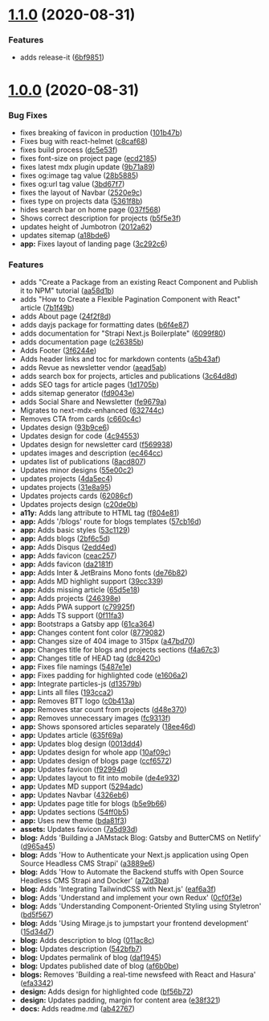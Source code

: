# [1.1.0](https://github.com/ghoshnirmalya/nirmalyaghosh.com/compare/1.0.0...1.1.0) (2020-08-31)

### Features

- adds release-it ([6bf9851](https://github.com/ghoshnirmalya/nirmalyaghosh.com/commit/6bf985144d9166fe221a38a7ea1494f8c5760058))

# [1.0.0](https://github.com/ghoshnirmalya/nirmalyaghosh.com/compare/1.0.0...1.1.0) (2020-08-31)

### Bug Fixes

- fixes breaking of favicon in production ([101b47b](https://github.com/ghoshnirmalya/nirmalyaghosh.com/commit/101b47b5072ead57781ed31d4e34b2b0a77639d2))
- Fixes bug with react-helmet ([c8caf68](https://github.com/ghoshnirmalya/nirmalyaghosh.com/commit/c8caf684e4fd2c101ad0a0b5691a9fefff3fdc16))
- fixes build process ([dc5e53f](https://github.com/ghoshnirmalya/nirmalyaghosh.com/commit/dc5e53fe4a2c63412279b8f639a87f2bf67e2bda))
- fixes font-size on project page ([ecd2185](https://github.com/ghoshnirmalya/nirmalyaghosh.com/commit/ecd2185ef47c0baf286f026f883f35d2012c2874))
- fixes latest mdx plugin update ([9b71a89](https://github.com/ghoshnirmalya/nirmalyaghosh.com/commit/9b71a89aefcb9e4c1d8fa922b6aed9e578a059f1))
- fixes og:image tag value ([28b5885](https://github.com/ghoshnirmalya/nirmalyaghosh.com/commit/28b58852c20851755ab0ee82f2daeb6254b8ee5a))
- fixes og:url tag value ([3bd67f7](https://github.com/ghoshnirmalya/nirmalyaghosh.com/commit/3bd67f7b08c883cefac7fa3f13219fe37ff0fd13))
- fixes the layout of Navbar ([2520e9c](https://github.com/ghoshnirmalya/nirmalyaghosh.com/commit/2520e9ca12eb58e571a926f3256d39330513a233))
- fixes type on projects data ([5361f8b](https://github.com/ghoshnirmalya/nirmalyaghosh.com/commit/5361f8b41103a4fdcc2fb4f2a4c80d5cf4685e97))
- hides search bar on home page ([037f568](https://github.com/ghoshnirmalya/nirmalyaghosh.com/commit/037f568257cc346922f83075f184a85ab6f99235))
- Shows correct description for projects ([b5f5e3f](https://github.com/ghoshnirmalya/nirmalyaghosh.com/commit/b5f5e3fdd32ddf2fcea18096029e1d181333959d))
- updates height of Jumbotron ([2012a62](https://github.com/ghoshnirmalya/nirmalyaghosh.com/commit/2012a6247fe9219ef027bb09708ebab3805c26d9))
- updates sitemap ([a18bde6](https://github.com/ghoshnirmalya/nirmalyaghosh.com/commit/a18bde61afc4a601d0d6eaf53936a2c598a2ecc4))
- **app:** Fixes layout of landing page ([3c292c6](https://github.com/ghoshnirmalya/nirmalyaghosh.com/commit/3c292c615b16e7045744a7d2bd63372548194c35))

### Features

- adds "Create a Package from an existing React Component and Publish it to NPM" tutorial ([aa58d1b](https://github.com/ghoshnirmalya/nirmalyaghosh.com/commit/aa58d1b1fcfeae9418ccc7449c197148b0aab636))
- adds "How to Create a Flexible Pagination Component with React" article ([7b1f49b](https://github.com/ghoshnirmalya/nirmalyaghosh.com/commit/7b1f49b673e304c5e2fcb7f4086098781a262823))
- adds About page ([24f2f8d](https://github.com/ghoshnirmalya/nirmalyaghosh.com/commit/24f2f8dfa566b2a059e319f340a65c692b5f67d2))
- adds dayjs package for formatting dates ([b6f4e87](https://github.com/ghoshnirmalya/nirmalyaghosh.com/commit/b6f4e870900a9c9e4a1d60c769c79aa63dbf0d6f))
- adds documentation for "Strapi Next.js Boilerplate" ([6099f80](https://github.com/ghoshnirmalya/nirmalyaghosh.com/commit/6099f809db9441db57e395efb5afdad8679b47f9))
- adds documentation page ([c26385b](https://github.com/ghoshnirmalya/nirmalyaghosh.com/commit/c26385b432eae4c6196c4165556bce49036e2319))
- Adds Footer ([3f6244e](https://github.com/ghoshnirmalya/nirmalyaghosh.com/commit/3f6244e4a83fdc5503c82e614a1c0d3db92fa10c))
- Adds header links and toc for markdown contents ([a5b43af](https://github.com/ghoshnirmalya/nirmalyaghosh.com/commit/a5b43af283d31b6fa68fdd744ef6e5b229887fbb))
- adds Revue as newsletter vendor ([aead5ab](https://github.com/ghoshnirmalya/nirmalyaghosh.com/commit/aead5ab1490855ec92837f7a4b4e290321a13021))
- adds search box for projects, articles and publications ([3c64d8d](https://github.com/ghoshnirmalya/nirmalyaghosh.com/commit/3c64d8d06a0d87a187a523922917c22901ab1f9a))
- adds SEO tags for article pages ([1d1705b](https://github.com/ghoshnirmalya/nirmalyaghosh.com/commit/1d1705b47fa5d8157d227c14d9c235d7deb4ebc6))
- adds sitemap generator ([fd9043e](https://github.com/ghoshnirmalya/nirmalyaghosh.com/commit/fd9043e2ac88141ec9c6f88331e6584d42e9f1bb))
- adds Social Share and Newsletter ([fe9679a](https://github.com/ghoshnirmalya/nirmalyaghosh.com/commit/fe9679af63aa110073c820d750ca23a8e890802c))
- Migrates to next-mdx-enhanced ([632744c](https://github.com/ghoshnirmalya/nirmalyaghosh.com/commit/632744c84cf0cd7992a82da233e38f047f71c4b9))
- Removes CTA from cards ([c660c4c](https://github.com/ghoshnirmalya/nirmalyaghosh.com/commit/c660c4cd7c5c3861f215c8b38fb0c646c8e0546c))
- Updates design ([93b9ce6](https://github.com/ghoshnirmalya/nirmalyaghosh.com/commit/93b9ce6494b220b4b5862653141a97a0d7f0bf6b))
- Updates design for code ([4c94553](https://github.com/ghoshnirmalya/nirmalyaghosh.com/commit/4c9455340d2941c6cc96287ba3836d1edfe504ae))
- Updates design for newsletter card ([f569938](https://github.com/ghoshnirmalya/nirmalyaghosh.com/commit/f569938a893c737e38fc3776115a5f6f346d2a72))
- updates images and description ([ec464cc](https://github.com/ghoshnirmalya/nirmalyaghosh.com/commit/ec464cc6eb7367339dd4792f261ce3b95da2fc6d))
- updates list of publications ([8acd807](https://github.com/ghoshnirmalya/nirmalyaghosh.com/commit/8acd8077bd1c57086aad5163a1942a8a75b826a2))
- Updates minor designs ([55e00c2](https://github.com/ghoshnirmalya/nirmalyaghosh.com/commit/55e00c25f9742b3eead8bedcf44b19e2cb3c0ca2))
- updates projects ([4da5ec4](https://github.com/ghoshnirmalya/nirmalyaghosh.com/commit/4da5ec42d87354dbf042648c68c3611e5a8e05c8))
- updates projects ([31e8a95](https://github.com/ghoshnirmalya/nirmalyaghosh.com/commit/31e8a953e3688d942bb18964072be7bdb37537d8))
- Updates projects cards ([62086cf](https://github.com/ghoshnirmalya/nirmalyaghosh.com/commit/62086cfeee1309b2af591d4512eca54efc4d9b2a))
- Updates projects design ([c20de0b](https://github.com/ghoshnirmalya/nirmalyaghosh.com/commit/c20de0b04138322e9a312347999acd140a31c391))
- **a11y:** Adds lang attribute to HTML tag ([f804e81](https://github.com/ghoshnirmalya/nirmalyaghosh.com/commit/f804e81905e7ec6ac6326b81d570f1bff0033e81))
- **app:** Adds '/blogs' route for blogs templates ([57cb16d](https://github.com/ghoshnirmalya/nirmalyaghosh.com/commit/57cb16d7eabf18f8d48dcab20617a4dd1a9b5ae9))
- **app:** Adds basic styles ([53c1129](https://github.com/ghoshnirmalya/nirmalyaghosh.com/commit/53c11293efdd125cee6f7176d58ba65ca56c59d0))
- **app:** Adds blogs ([2bf6c5d](https://github.com/ghoshnirmalya/nirmalyaghosh.com/commit/2bf6c5df97a185c05f7bd6421774d7508ac06e68))
- **app:** Adds Disqus ([2edd4ed](https://github.com/ghoshnirmalya/nirmalyaghosh.com/commit/2edd4edfecd13874e621c7bf3e4fdc736bf92d82))
- **app:** Adds favicon ([ceac257](https://github.com/ghoshnirmalya/nirmalyaghosh.com/commit/ceac257427bb20a4f5bfa3d6027acd8618c3d20b))
- **app:** Adds favicon ([da2181f](https://github.com/ghoshnirmalya/nirmalyaghosh.com/commit/da2181f7ced84527b408dbe60a7f15e8fc588f64))
- **app:** Adds Inter & JetBrains Mono fonts ([de76b82](https://github.com/ghoshnirmalya/nirmalyaghosh.com/commit/de76b82f7448e783df7853eb2b518dda71a5c805))
- **app:** Adds MD highlight support ([39cc339](https://github.com/ghoshnirmalya/nirmalyaghosh.com/commit/39cc339c89c849953df993b84cf6a39addd96b28))
- **app:** Adds missing article ([65d5e18](https://github.com/ghoshnirmalya/nirmalyaghosh.com/commit/65d5e18639ce28ef520133554bf56a3da9a4dbcb))
- **app:** Adds projects ([246398e](https://github.com/ghoshnirmalya/nirmalyaghosh.com/commit/246398ee0c767f1845a63e663461156110d75d20))
- **app:** Adds PWA support ([c79925f](https://github.com/ghoshnirmalya/nirmalyaghosh.com/commit/c79925fd510d5c58bb6711ee89983c8548ba90c3))
- **app:** Adds TS support ([0f11fa3](https://github.com/ghoshnirmalya/nirmalyaghosh.com/commit/0f11fa3aedefea2c5fbfae3f05dc18da0583c88e))
- **app:** Bootstraps a Gatsby app ([61ca364](https://github.com/ghoshnirmalya/nirmalyaghosh.com/commit/61ca36459b40a9765ddaec9821d5d738ca29e272))
- **app:** Changes content font color ([8779082](https://github.com/ghoshnirmalya/nirmalyaghosh.com/commit/8779082b749cb718df32a6c86c5d48e53d77321f))
- **app:** Changes size of 404 image to 315px ([a47bd70](https://github.com/ghoshnirmalya/nirmalyaghosh.com/commit/a47bd70d704d13a1b569c9f6ee08213842b04532))
- **app:** Changes title for blogs and projects sections ([f4a67c3](https://github.com/ghoshnirmalya/nirmalyaghosh.com/commit/f4a67c3d04dccdc6da29121bd9b57e23f496e108))
- **app:** Changes title of HEAD tag ([dc8420c](https://github.com/ghoshnirmalya/nirmalyaghosh.com/commit/dc8420c1559abd3addd5c2e43f1c18de26308c33))
- **app:** Fixes file namings ([5487e1e](https://github.com/ghoshnirmalya/nirmalyaghosh.com/commit/5487e1e9d46093701f76448d5d5f682604d84d1c))
- **app:** Fixes padding for highlighted code ([e1606a2](https://github.com/ghoshnirmalya/nirmalyaghosh.com/commit/e1606a2c6d9d66f9c72c3da7369f3b6af34c6583))
- **app:** Integrate particles-js ([d13579b](https://github.com/ghoshnirmalya/nirmalyaghosh.com/commit/d13579b79a743d6d942196a9da4ee8e1ab0a6f38))
- **app:** Lints all files ([193cca2](https://github.com/ghoshnirmalya/nirmalyaghosh.com/commit/193cca2e2d0620406b3cba60b9a1384e5919cf93))
- **app:** Removes BTT logo ([c0b413a](https://github.com/ghoshnirmalya/nirmalyaghosh.com/commit/c0b413acf42a5272336f957a1937f0fe0db15545))
- **app:** Removes star count from projects ([d48e370](https://github.com/ghoshnirmalya/nirmalyaghosh.com/commit/d48e370ce85dbde1ea62c5ba59a43d50590e556f))
- **app:** Removes unnecessary images ([fc9313f](https://github.com/ghoshnirmalya/nirmalyaghosh.com/commit/fc9313f03afeb9aa266dd043eb921c4c63541a35))
- **app:** Shows sponsored articles separately ([18ee46d](https://github.com/ghoshnirmalya/nirmalyaghosh.com/commit/18ee46df0a80eca6e588d83900332f91a4b8faf9))
- **app:** Updates article ([635f69a](https://github.com/ghoshnirmalya/nirmalyaghosh.com/commit/635f69a8fb661f9eecd837fcf44bdbdd08e3f0bb))
- **app:** Updates blog design ([0013dd4](https://github.com/ghoshnirmalya/nirmalyaghosh.com/commit/0013dd40f897bb52110f0491fd7cf6b674b2e4e2))
- **app:** Updates design for whole app ([10af09c](https://github.com/ghoshnirmalya/nirmalyaghosh.com/commit/10af09c45710096f94924ea8bc58485d5addd252))
- **app:** Updates design of blogs page ([ccf6572](https://github.com/ghoshnirmalya/nirmalyaghosh.com/commit/ccf6572c061708bd7ea42e777a5aa76cec9fe8fa))
- **app:** Updates favicon ([f92994d](https://github.com/ghoshnirmalya/nirmalyaghosh.com/commit/f92994ddd511bdd2e640dd5c9f09b8fd0777c30e))
- **app:** Updates layout to fit into mobile ([de4e932](https://github.com/ghoshnirmalya/nirmalyaghosh.com/commit/de4e9325da4820367431fbcf3e84aef64df08a70))
- **app:** Updates MD support ([5294adc](https://github.com/ghoshnirmalya/nirmalyaghosh.com/commit/5294adce388c9f53160250c18c04a5de85504acf))
- **app:** Updates Navbar ([4326eb6](https://github.com/ghoshnirmalya/nirmalyaghosh.com/commit/4326eb6728e3c96c3f6c3c492a428b5996ba1578))
- **app:** Updates page title for blogs ([b5e9b66](https://github.com/ghoshnirmalya/nirmalyaghosh.com/commit/b5e9b66037e082ed0e61acc6a52aa5bb23b2e22a))
- **app:** Updates sections ([54ff0b5](https://github.com/ghoshnirmalya/nirmalyaghosh.com/commit/54ff0b56826ccb0b10b076d9335fc3bb5c4d6d4f))
- **app:** Uses new theme ([bda81f3](https://github.com/ghoshnirmalya/nirmalyaghosh.com/commit/bda81f3d1c32561c5dc7505bc8d4cae62e37c303))
- **assets:** Updates favicon ([7a5d93d](https://github.com/ghoshnirmalya/nirmalyaghosh.com/commit/7a5d93d5f5f511191f06ab2916d6e7d9207f3f1e))
- **blog:** Adds 'Building a JAMstack Blog: Gatsby and ButterCMS on Netlify' ([d965a45](https://github.com/ghoshnirmalya/nirmalyaghosh.com/commit/d965a455672c5726438033ecebbffb5d0a010795))
- **blog:** Adds 'How to Authenticate your Next.js application using Open Source Headless CMS Strapi' ([a3889e6](https://github.com/ghoshnirmalya/nirmalyaghosh.com/commit/a3889e69c16c8f9da04813de135d9283beac2b75))
- **blog:** Adds 'How to Automate the Backend stuffs with Open Source Headless CMS Strapi and Docker' ([a72d3ba](https://github.com/ghoshnirmalya/nirmalyaghosh.com/commit/a72d3bad1f5fe994be5d35ff465bf063db3a5fef))
- **blog:** Adds 'Integrating TailwindCSS with Next.js' ([eaf6a3f](https://github.com/ghoshnirmalya/nirmalyaghosh.com/commit/eaf6a3f3eb8f1dcf7426391152e545cd6e645cbd))
- **blog:** Adds 'Understand and implement your own Redux' ([0cf0f3e](https://github.com/ghoshnirmalya/nirmalyaghosh.com/commit/0cf0f3e8ed0a1935ece83f3596ae5f45f5741928))
- **blog:** Adds 'Understanding Component-Oriented Styling using Styletron' ([bd5f567](https://github.com/ghoshnirmalya/nirmalyaghosh.com/commit/bd5f56728edc4b898eaec8808adb77dccbc0bbfb))
- **blog:** Adds 'Using Mirage.js to jumpstart your frontend development' ([15d34d7](https://github.com/ghoshnirmalya/nirmalyaghosh.com/commit/15d34d79e7b0d137b75f02545b8652bd31a0cccf))
- **blog:** Adds description to blog ([011ac8c](https://github.com/ghoshnirmalya/nirmalyaghosh.com/commit/011ac8c11c18ab2f39b6d5b3538a0104cfe4e50f))
- **blog:** Updates description ([542bfb7](https://github.com/ghoshnirmalya/nirmalyaghosh.com/commit/542bfb7d0794649fea181b3e60f04608700954ca))
- **blog:** Updates permalink of blog ([daf1945](https://github.com/ghoshnirmalya/nirmalyaghosh.com/commit/daf1945b2a411cfc019d4fdce9e834dc70bb4a22))
- **blog:** Updates published date of blog ([af6b0be](https://github.com/ghoshnirmalya/nirmalyaghosh.com/commit/af6b0bee5702fac552127d5aae9e387b9adaaa6a))
- **blogs:** Removes 'Building a real-time newsfeed with React and Hasura' ([efa3342](https://github.com/ghoshnirmalya/nirmalyaghosh.com/commit/efa334278141d4131a791dd2e27a45c4e5e91fe9))
- **design:** Adds design for highlighted code ([bf56b72](https://github.com/ghoshnirmalya/nirmalyaghosh.com/commit/bf56b7278cae298e36262acc6a396ab9effd5d93))
- **design:** Updates padding, margin for content area ([e38f321](https://github.com/ghoshnirmalya/nirmalyaghosh.com/commit/e38f32185608525916c58d04cdbcbf9a9bb56c26))
- **docs:** Adds readme.md ([ab42767](https://github.com/ghoshnirmalya/nirmalyaghosh.com/commit/ab42767714a3489c91866e82a28ab2fc7330dc8a))
